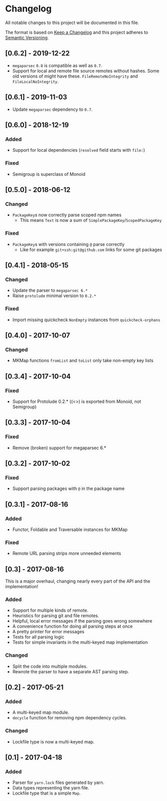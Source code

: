 # Changelog

All notable changes to this project will be documented in this file.

The format is based on [Keep a Changelog](http://keepachangelog.com/)
and this project adheres to [Semantic Versioning](http://semver.org/).

## [0.6.2] - 2019-12-22

- `megaparsec` `0.8` is compatible as well as `0.7`.
- Support for local and remote file source remotes without hashes. Some old versions of might have these. `FileRemoteNoIntegrity` and `FileLocalNoIntegrity`.

## [0.6.1] - 2019-11-03

- Update `megaparsec` dependency to `0.7`.

## [0.6.0] - 2018-12-19

### Added

- Support for local dependencies (`resolved` field starts with `file:`)

### Fixed

- Semigroup is superclass of Monoid

## [0.5.0] - 2018-06-12

### Changed

- `PackageKey`s now correctly parse scoped npm names
  - This means `Text` is now a sum of `SimplePackageKey`/`ScopedPackageKey`

### Fixed

- `PackageKey`s with versions containing `@` parse correctly
  - Like for example `git+ssh:git@github.com` links for some git packages

## [0.4.1] - 2018-05-15

### Changed

- Update the parser to `megaparsec 6.*`
- Raise `protolude` minimal version to `0.2.*`

### Fixed

- Import missing quickcheck `NonEmpty` instances from `quickcheck-orphans`

## [0.4.0] - 2017-10-07

### Changed
- MKMap functions `fromList` and `toList` only take non-empty key lists

## [0.3.4] - 2017-10-04

### Fixed
- Support for Protolude 0.2.* ((<>) is exported from Monoid, not Semigroup)

## [0.3.3] - 2017-10-04

### Fixed
- Remove (broken) support for megaparsec 6.*

## [0.3.2] - 2017-10-02

### Fixed
- Support parsing packages with `@` in the package name 

## [0.3.1] - 2017-08-16

### Added
- Functor, Foldable and Traversable instances for MKMap

### Fixed
- Remote URL parsing strips more unneeded elements

## [0.3] - 2017-08-16

This is a major overhaul, changing nearly every part of the API
and the implementation!

### Added
- Support for multiple kinds of remote.
- Heuristics for parsing git and file remotes.
- Helpful, local error messages if the parsing goes wrong somewhere
- A convenience function for doing all parsing steps at once
- A pretty printer for error messages
- Tests for all parsing logic
- Tests for simple invariants in the multi-keyed map implementation

### Changed
- Split the code into multiple modules.
- Rewrote the parser to have a separate AST parsing step.

## [0.2] - 2017-05-21

### Added
- A multi-keyed map module.
- `decycle` function for removing npm dependency cycles.

### Changed
- Lockfile type is now a multi-keyed map.


## [0.1] - 2017-04-18

### Added
- Parser for `yarn.lock` files generated by yarn.
- Data types representing the yarn file.
- Lockfile type that is a simple `Map`.


